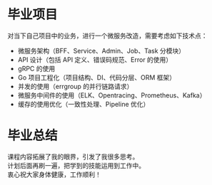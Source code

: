 # 毕业项目

对当下自己项目中的业务，进行一个微服务改造，需要考虑如下技术点：

- 微服务架构（BFF、Service、Admin、Job、Task 分模块）
- API 设计（包括 API 定义、错误码规范、Error 的使用）
- gRPC 的使用
- Go 项目工程化（项目结构、DI、代码分层、ORM 框架）
- 并发的使用（errgroup 的并行链路请求）
- 微服务中间件的使用（ELK、Opentracing、Prometheus、Kafka）
- 缓存的使用优化（一致性处理、Pipeline 优化）

# 毕业总结

课程内容拓展了我的眼界，引发了我很多思考。  
计划后面再刷一遍，把学到的技能运用到工作中。  
衷心祝大家身体健康，工作顺利！  
